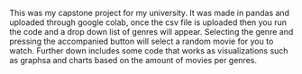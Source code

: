 This was my capstone project for my university.
It was made in pandas and uploaded through google colab, once the csv file is uploaded then you run the code and a drop down list of genres will appear.
Selecting the genre and pressing the accompanied button will select a random movie for you to watch.
Further down includes some code that works as visualizations such as graphsa and charts based on the amount of movies per genres.
